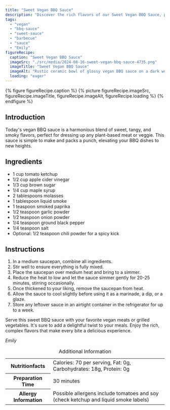 ```yaml
---
title: "Sweet Vegan BBQ Sauce"
description: "Discover the rich flavors of our Sweet Vegan BBQ Sauce, perfect for enhancing any plant-based BBQ dish with its blend of sweet, tangy, and smoky notes."
tags:
  - "vegan"
  - "bbq-sauce"
  - "sweet-sauce"
  - "barbecue"
  - "sauce"
  - "Emily"
figureRecipe: 
  caption: "Sweet Vegan BBQ Sauce"
  imageSrc: "./src/media/2024-08-16-sweet-vegan-bbq-sauce-4735.png"
  imageTitle: "Sweet Vegan BBQ Sauce"
  imageAlt: "Rustic ceramic bowl of glossy vegan BBQ sauce on a dark wooden table, surrounded by apple cider vinegar, maple syrup, and brown sugar, in soft natural light."
  loading: "eager"
---
```


{% figure figureRecipe.caption %}
{% picture figureRecipe.imageSrc, figureRecipe.imageTitle, figureRecipe.imageAlt, figureRecipe.loading %}
{% endfigure %}

## Introduction

Today's vegan BBQ sauce is a harmonious blend of sweet, tangy, and smoky flavors, perfect for dressing up any plant-based meat or veggie. This sauce is simple to make and packs a punch, elevating your BBQ dishes to new heights.

## Ingredients

- 1 cup tomato ketchup
- 1/2 cup apple cider vinegar
- 1/3 cup brown sugar
- 1/4 cup maple syrup
- 2 tablespoons molasses
- 1 tablespoon liquid smoke
- 1 teaspoon smoked paprika
- 1/2 teaspoon garlic powder
- 1/2 teaspoon onion powder
- 1/4 teaspoon ground black pepper
- 1/4 teaspoon salt
- Optional: 1/2 teaspoon chili powder for a spicy kick

## Instructions

1. In a medium saucepan, combine all ingredients.
2. Stir well to ensure everything is fully mixed.
3. Place the saucepan over medium heat and bring to a simmer.
4. Reduce the heat to low and let the sauce simmer gently for 20-25 minutes, stirring occasionally.
5. Once thickened to your liking, remove the saucepan from heat.
6. Allow the sauce to cool slightly before using it as a marinade, a dip, or a glaze.
7. Store any leftover sauce in an airtight container in the refrigerator for up to a week.

Serve this sweet BBQ sauce with your favorite vegan meats or grilled vegetables. It's sure to add a delightful twist to your meals. Enjoy the rich, complex flavors that make every bite a delicious experience.

*Emily*

<table><caption class='sr-only'>Additional Information</caption><tr><th>Nutritionfacts</th><td>Calories: 70 per serving, Fat: 0g, Carbohydrates: 18g, Protein: 0g&nbsp;</td></tr><tr><th>Preparation Time</th><td>30 minutes&nbsp;</td></tr><tr><th>Allergy Information</th><td>Possible allergens include tomatoes and soy (check ketchup and liquid smoke labels)&nbsp;</td></tr></table>

